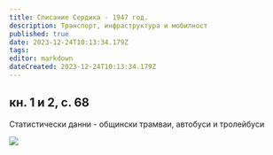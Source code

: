 ```yaml
---
title: Списание Сердика - 1947 год.
description: Транспорт, инфраструктура и мобилност
published: true
date: 2023-12-24T10:13:34.179Z
tags: 
editor: markdown
dateCreated: 2023-12-24T10:13:34.179Z
---
```



## кн. 1 и 2, с. 68
Статистически данни - общински трамваи, автобуси и тролейбуси

<img src="https://drive.google.com/uc?id=1axZPS3I9ol_Dgam2h5KZHc1dvR5ij_fZ">


